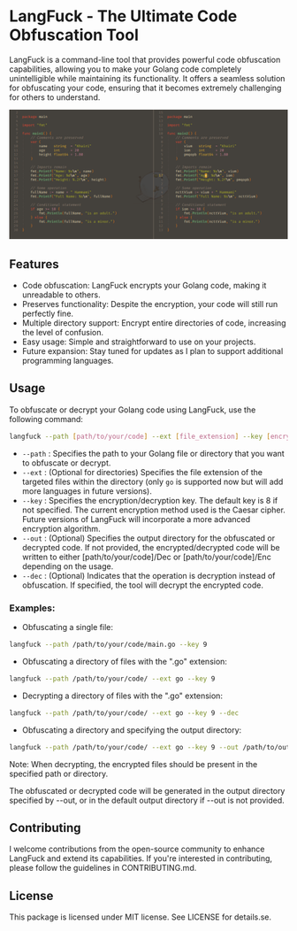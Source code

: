 # LangFuck - The Ultimate Code Obfuscation Tool

LangFuck is a command-line tool that provides powerful code obfuscation capabilities, allowing you to make your Golang code completely unintelligible while maintaining its functionality. It offers a seamless solution for obfuscating your code, ensuring that it becomes extremely challenging for others to understand.

![idk](./banner.png)

## Features

- Code obfuscation: LangFuck encrypts your Golang code, making it unreadable to others.
- Preserves functionality: Despite the encryption, your code will still run perfectly fine.
- Multiple directory support: Encrypt entire directories of code, increasing the level of confusion.
- Easy usage: Simple and straightforward to use on your projects.
- Future expansion: Stay tuned for updates as I plan to support additional programming languages.

## Usage

To obfuscate or decrypt your Golang code using LangFuck, use the following command:

```bash
langfuck --path [path/to/your/code] --ext [file_extension] --key [encryption_key] [--out [output_directory]] [--dec]
```

* `--path` : Specifies the path to your Golang file or directory that you want to obfuscate or decrypt.
* `--ext` : (Optional for directories) Specifies the file extension of the targeted files within the directory (only `go` is supported now but will add more languages in future versions).
* `--key` : Specifies the encryption/decryption key. The default key is 8 if not specified. The current encryption method used is the Caesar cipher. Future versions of LangFuck will incorporate a more advanced encryption algorithm.
* `--out` : (Optional) Specifies the output directory for the obfuscated or decrypted code. If not provided, the encrypted/decrypted code will be written to either [path/to/your/code]/Dec or [path/to/your/code]/Enc depending on the usage.
* `--dec` : (Optional) Indicates that the operation is decryption instead of obfuscation. If specified, the tool will decrypt the encrypted code.

### Examples:

* Obfuscating a single file:

```bash
langfuck --path /path/to/your/code/main.go --key 9
```

* Obfuscating a directory of files with the ".go" extension:
```bash
langfuck --path /path/to/your/code/ --ext go --key 9
```

* Decrypting a directory of files with the ".go" extension:
```bash
langfuck --path /path/to/your/code/ --ext go --key 9 --dec
```

* Obfuscating a directory and specifying the output directory:
```bash
langfuck --path /path/to/your/code/ --ext go --key 9 --out /path/to/out/
```

Note: When decrypting, the encrypted files should be present in the specified path or directory.

The obfuscated or decrypted code will be generated in the output directory specified by --out, or in the default output directory if --out is not provided.

## Contributing

I welcome contributions from the open-source community to enhance LangFuck and extend its capabilities. If you're interested in contributing, please follow the guidelines in CONTRIBUTING.md.

## License
This package is licensed under MIT license. See LICENSE for details.se.
